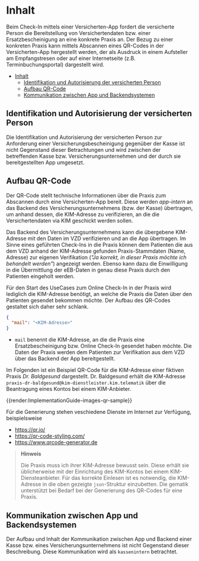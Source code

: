# Inhalt

Beim Check-In mittels einer Versicherten-App fordert die versicherte Person die Bereitstellung von Versichertendaten bzw. einer Ersatzbescheinigung an eine konkrete Praxis an. Der Bezug zu einer konkreten Praxis kann mittels Abscannen eines QR-Codes in der Versicherten-App hergestellt werden, der als Ausdruck in einem Aufsteller am Empfangstresen oder auf einer Internetseite (z.B. Terminbuchungsportal) dargestellt wird.

- [Inhalt](#inhalt)
  - [Identifikation und Autorisierung der versicherten Person](#identifikation-und-autorisierung-der-versicherten-person)
  - [Aufbau QR-Code](#aufbau-qr-code)
  - [Kommunikation zwischen App und Backendsystemen](#kommunikation-zwischen-app-und-backendsystemen)

## Identifikation und Autorisierung der versicherten Person

Die Identifikation und Autorisierung der versicherten Person zur Anforderung einer Versicherungsbescheinigung gegenüber der Kasse ist nicht Gegenstand dieser Betrachtungen und wird zwischen der betreffenden Kasse bzw. Versicherungsunternehmen und der durch sie bereitgestellten App umgesetzt.

## Aufbau QR-Code

Der QR-Code stellt technische Informationen über die Praxis zum Abscannen durch eine Versicherten-App bereit.
Diese werden _app-intern_ an das Backend des Versicherungsunternehmens (bzw. der Kasse) übertragen, um anhand dessen, die KIM-Adresse zu verifizieren, an die die Versichertendaten via KIM geschickt werden sollen.

Das Backend des Versicherungsunternehmens kann die übergebene KIM-Adresse mit den Daten im VZD verifizieren und an die App übertragen.
Im Sinne eines geführten Check-Ins in die Praxis können dem Patienten die aus dem VZD anhand der KIM-Adresse gefunden Praxis-Stammdaten (Name, Adresse) zur eigenen Verifikation (_"Ja korrekt, in dieser Praxis möchte ich behandelt werden"_) angezeigt werden. Ebenso kann dazu die Einwilligung in die Übermittlung der eEB-Daten in genau diese Praxis durch den Patienten eingeholt werden.

Für den Start des UseCases zum Online Check-In in der Praxis wird lediglich die KIM-Adresse benötigt, an welche die Praxis die Daten über den Patienten gesendet bekommen möchte. Der Aufbau des QR-Codes gestaltet sich daher sehr schlank.

```json
{
  "mail": "<KIM-Adresse>"
}
```

- `mail` benennt die KIM-Adresse, an die die Praxis eine Ersatzbescheinigung bzw. Online Check-In gesendet haben möchte. Die Daten der Praxis werden dem Patienten zur Verifikation aus dem VZD über das Backend der App bereitgestellt.

Im Folgenden ist ein Beispiel QR-Code für die KIM-Adresse einer fiktiven Praxis _Dr. Baldgesund_ dargestellt. Dr. Baldgesund erhält die KIM-Adresse `praxis-dr-baldgesund@kim-dienstleister.kim.telematik` über die Beantragung eines Kontos bei einem KIM-Anbieter.

<!--- generated at https://gchq.github.io/CyberChef -->
{{render:ImplementationGuide-images-qr-sample}}

Für die Generierung stehen veschiedene Dienste im Internet zur Verfügung, beispielsweise

- https://qr.io/
- https://qr-code-styling.com/
- https://www.qrcode-generator.de

> **Hinweis**
>
> Die Praxis muss ich ihrer KIM-Adresse bewusst sein.
> Diese erhält sie üblicherweise mit der Einrichtung des KIM-Kontos bei einem KIM-Diensteanbieter.
> Für das korrekte Einlesen ist es notwendig, die KIM-Adresse in die oben gezeigte `json`-Struktur einzubetten.
> Die gematik unterstützt bei Bedarf bei der Generierung des QR-Codes für eine Praxis.

## Kommunikation zwischen App und Backendsystemen

Der Aufbau und Inhalt der Kommunikation zwischen App und Backend einer Kasse bzw. eines Versicherungsunternehmens ist nicht Gegenstand dieser Beschreibung.
Diese Kommunikation wird als `kassenintern` betrachtet.
